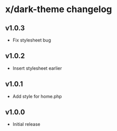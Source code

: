 # x/dark-theme changelog

## v1.0.3
* Fix stylesheet bug

## v1.0.2
* Insert stylesheet earlier

## v1.0.1
* Add style for home.php

## v1.0.0
* Initial release
